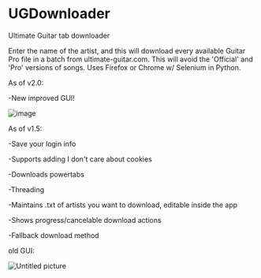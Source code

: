 # UGDownloader
Ultimate Guitar tab downloader

Enter the name of the artist, and this will download every available Guitar Pro file in a batch from ultimate-guitar.com. This will avoid the 'Official' and 'Pro'
versions of songs. Uses Firefox or Chrome w/ Selenium in Python.

As of v2.0:

-New improved GUI!

![image](https://github.com/jabbey1/UGDownloader/assets/9942757/877f3f2f-6030-41ce-8019-0a6d6188bc79)


As of v1.5:

-Save your login info

-Supports adding I don't care about cookies

-Downloads powertabs

-Threading

-Maintains .txt of artists you want to download, editable inside the app

-Shows progress/cancelable download actions

-Fallback download method

old GUI:


![Untitled picture](https://user-images.githubusercontent.com/9942757/236566975-d5896f6e-6124-44d8-bc4e-4270b584906b.png)
